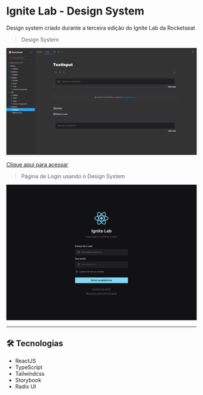 # Ignite Lab - Design System

Design system criado durante a terceira edição do Ignite Lab da Rocketseat

> Design System

![Design System](./.github/ds.jpeg)

[Clique aqui para acessar](https://brunopdsilva.github.io/IgniteLab-Design_System/)


> Página de Login usando o Design System

![Login Page](./.github/login.png)

---
## 🛠 Tecnologias

- ReactJS
- TypeScript
- Tailwindcss
- Storybook
- Radix UI

